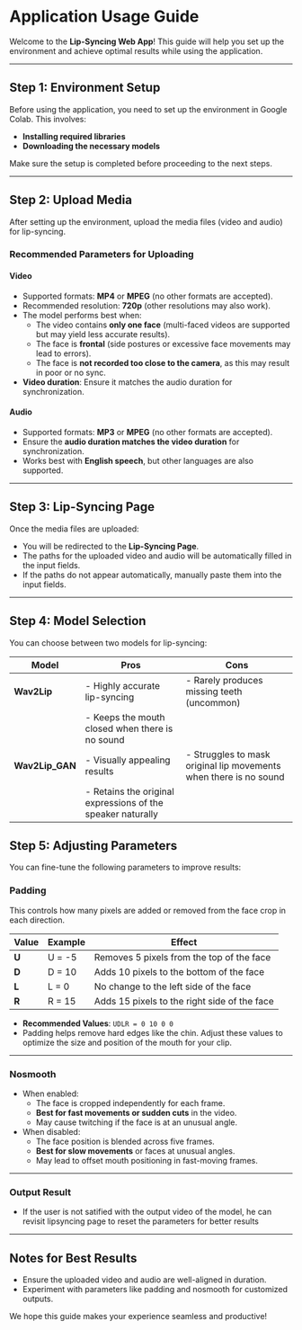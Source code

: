 # Application Usage Guide  

Welcome to the **Lip-Syncing Web App**! This guide will help you set up the environment and achieve optimal results while using the application.  

---

## Step 1: Environment Setup  

Before using the application, you need to set up the environment in Google Colab. This involves:  
- **Installing required libraries**  
- **Downloading the necessary models**  

Make sure the setup is completed before proceeding to the next steps.  

---

## Step 2: Upload Media  

After setting up the environment, upload the media files (video and audio) for lip-syncing.  

### Recommended Parameters for Uploading  

#### **Video**  
- Supported formats: **MP4** or **MPEG** (no other formats are accepted).  
- Recommended resolution: **720p** (other resolutions may also work).  
- The model performs best when:  
  - The video contains **only one face** (multi-faced videos are supported but may yield less accurate results).  
  - The face is **frontal** (side postures or excessive face movements may lead to errors).  
  - The face is **not recorded too close to the camera**, as this may result in poor or no sync.  
- **Video duration**: Ensure it matches the audio duration for synchronization.  

#### **Audio**  
- Supported formats: **MP3** or **MPEG** (no other formats are accepted).  
- Ensure the **audio duration matches the video duration** for synchronization.  
- Works best with **English speech**, but other languages are also supported.  

---

## Step 3: Lip-Syncing Page  

Once the media files are uploaded:  
- You will be redirected to the **Lip-Syncing Page**.  
- The paths for the uploaded video and audio will be automatically filled in the input fields.  
- If the paths do not appear automatically, manually paste them into the input fields.  

---

## Step 4: Model Selection  

You can choose between two models for lip-syncing:  

| **Model**       | **Pros**                                                    | **Cons**                                                              |
|------------------|------------------------------------------------------------|-----------------------------------------------------------------------|
| **Wav2Lip**     | - Highly accurate lip-syncing                               | - Rarely produces missing teeth (uncommon)                           |
|                 | - Keeps the mouth closed when there is no sound             |                                                                       |
| **Wav2Lip_GAN** | - Visually appealing results                                | - Struggles to mask original lip movements when there is no sound     |
|                 | - Retains the original expressions of the speaker naturally |                                                                       |
	


## Step 5: Adjusting Parameters  

You can fine-tune the following parameters to improve results:  

### **Padding**  
This controls how many pixels are added or removed from the face crop in each direction.  

| **Value** | **Example** | **Effect**                                     |  
|-----------|-------------|------------------------------------------------|  
| **U**     | U = -5      | Removes 5 pixels from the top of the face      |  
| **D**     | D = 10      | Adds 10 pixels to the bottom of the face       |  
| **L**     | L = 0       | No change to the left side of the face         |  
| **R**     | R = 15      | Adds 15 pixels to the right side of the face   |  

- **Recommended Values**: `UDLR = 0 10 0 0`  
- Padding helps remove hard edges like the chin. Adjust these values to optimize the size and position of the mouth for your clip.  

---

### **Nosmooth**  
- When enabled:  
  - The face is cropped independently for each frame.  
  - **Best for fast movements or sudden cuts** in the video.  
  - May cause twitching if the face is at an unusual angle.  
- When disabled:  
  - The face position is blended across five frames.  
  - **Best for slow movements** or faces at unusual angles.  
  - May lead to offset mouth positioning in fast-moving frames.  

---
### **Output Result** 
- If the user is not satified with the output video of the model, he can revisit lipsyncing page to reset the parameters for better results

---

## Notes for Best Results  
- Ensure the uploaded video and audio are well-aligned in duration.  
- Experiment with parameters like padding and nosmooth for customized outputs.  

We hope this guide makes your experience seamless and productive!  
